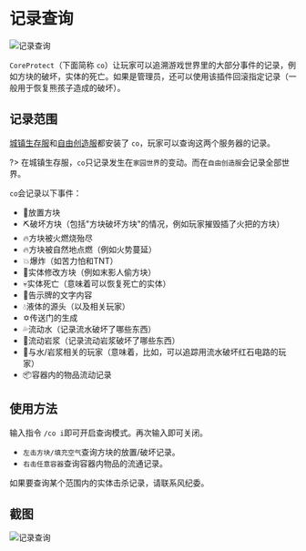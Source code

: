 # 记录查询

![记录查询](https://mewcraft-homepage.oss-cn-zhangjiakou.aliyuncs.com/images/coreprotect2-banner_bukkit.png)

`CoreProtect`（下面简称 `co`）让玩家可以追溯游戏世界里的大部分事件的记录，例如方块的破坏，实体的死亡。如果是管理员，还可以使用该插件回滚指定记录（一般用于恢复熊孩子造成的破坏）。

## 记录范围

[城镇生存服](/servers/survival.md)和[自由创造服](/servers/creative.md)都安装了 `co`，玩家可以查询这两个服务器的记录。

?> 在城镇生存服，`co`只记录发生在`家园世界`的变动。而在`自由创造服`会记录全部世界。

`co`会记录以下事件：

- 🧱放置方块
- ⛏️破坏方块（包括"方块破坏方块"的情况，例如玩家摧毁插了火把的方块）
- 🔥方块被火燃烧殆尽
- 🔥方块被自然地点燃（例如火势蔓延）
- 💥爆炸（如苦力怕和TNT）
- 👹实体修改方块（例如末影人偷方块）
- 💀实体死亡（意味着可以恢复死亡的实体）
- 📖告示牌的文字内容
- 💧液体的源头（以及相关玩家）
- ✡️传送门的生成
- 💦流动水（记录流水破坏了哪些东西）
- 🌋流动岩浆（记录流动岩浆破坏了哪些东西）
- 🙎‍与水/岩浆相关的玩家（意味着，比如，可以追踪用流水破坏红石电路的玩家）
- 📦容器内的物品流动记录

## 使用方法

输入指令 `/co i`即可开启查询模式。再次输入即可关闭。

- `左击方块/填充空气`查询方块的放置/破坏记录。
- `右击任意容器`查询容器内物品的流通记录。

如果要查询某个范围内的实体击杀记录，请联系风纪委。

## 截图

![记录查询](https://mewcraft-homepage.oss-cn-zhangjiakou.aliyuncs.com/images/coreprotect-view.png)
